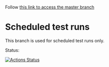 Follow [this link to access the master branch](//github.com/SolaceDev/pubsubplus-connector-kafka-source/tree/master)

# Scheduled test runs

This branch is used for scheduled test runs only.

Status:

[![Actions Status](https://github.com/SolaceDev/pubsubplus-connector-kafka-source/workflows/daily-sanity-master.yml/badge.svg)](https://github.com/SolaceDev/pubsubplus-connector-kafka-source/actions?query=workflow%3Adaily-sanity-master.yml)

